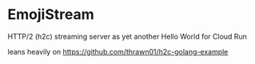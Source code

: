 # EmojiStream
HTTP/2 (h2c) streaming server as yet another Hello World for Cloud Run

leans heavily on https://github.com/thrawn01/h2c-golang-example

